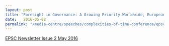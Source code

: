 ```yaml
---
layout: post
title: "Foresight in Governance: A Growing Priority Worldwide, European Political Strategy Centre Newsletter: Issue 2, May 2016"
date:   2016-05-02
permalink: "/media-centre/speeches/complexities-of-time-conference/epsc-newsletter-2-foresight-matters_en"
---
```


[EPSC Newsletter Issue 2 May 2016](https://ec.europa.eu/epsc/file/epsc-newsletter-2-foresight-matters_en)
